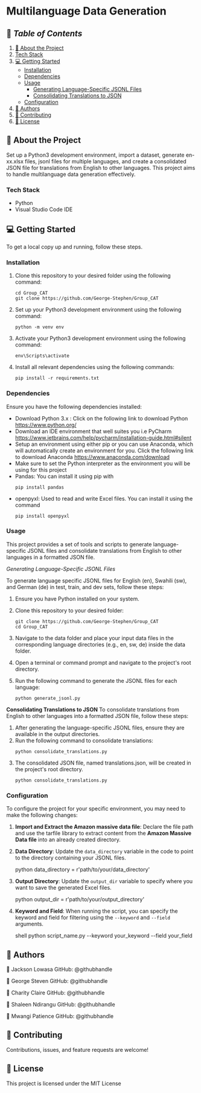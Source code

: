 # **Multilanguage Data Generation**

## 📗 ***Table of Contents***

1. [📖 About the Project](#-about-the-project)
2. [Tech Stack](#tech-stack)
3. [💻 Getting Started](#getting-started)
   - [Installation](#installation)
   - [Dependencies](#dependencies)
   - [Usage](#usage)
     - [Generating Language-Specific JSONL Files](#generating-language-specific-jsonl-files)
     - [Consolidating Translations to JSON](#consolidating-translations-to-json)
   - [Configuration](#configuration)
4. [👥 Authors](#-authors)
5. [🤝 Contributing](#-contributing)
6. [📝 License](#-license)


## 📖 **About the Project**

Set up a Python3 development environment, import a dataset, generate en-xx.xlsx files, jsonl files for multiple languages, and create a consolidated JSON file for translations from English to other languages. This project aims to handle multilanguage data generation effectively.

### **Tech Stack**

- Python
- Visual Studio Code IDE

## 💻 **Getting Started**

To get a local copy up and running, follow these steps.

### **Installation**

1. Clone this repository to your desired folder using the following command:

      ```shell
      cd Group_CAT 
      git clone https://github.com/George-Stephen/Group_CAT

2. Set up your Python3 development environment using the following command:

   ```shell
   python -m venv env

3. Activate your Python3 development environment using the following command:

   ```shell
   env\Scripts\activate

4. Install all relevant dependencies using the following commands:

   ```shell
   pip install -r requirements.txt

### **Dependencies**

Ensure you have the following dependencies installed:
- Download Python 3.x : Click on the following link to download Python https://www.python.org/
- Download an IDE environment that well suites you i.e PyCharm https://www.jetbrains.com/help/pycharm/installation-guide.html#silent
- Setup an environment using either pip or you can use Anaconda, which will automatically create an environment for you. Click the following link to download Anaconda https://www.anaconda.com/download
- Make sure to set the Python interpreter as the environment you will be using for this project
- Pandas: You can install it using pip with
   ```shell
   pip install pandas
  
- openpyxl: Used to read and write Excel files. You can install it using the command
   ```shell
   pip install openpyxl

### **Usage**

This project provides a set of tools and scripts to generate language-specific JSONL files and consolidate translations from English to other languages in a formatted JSON file.

*Generating Language-Specific JSONL Files*

To generate language specific JSONL files for English (en), Swahili (sw), and German (de) in test, train, and dev sets, follow these steps:

1. Ensure you have Python installed on your system.
2. Clone this repository to your desired folder:
   ```shell
   git clone https://github.com/George-Stephen/Group_CAT
   cd Group_CAT

3. Navigate to the data folder and place your input data files in the corresponding language directories (e.g., en, sw, de) inside the data folder.
4. Open a terminal or command prompt and navigate to the project's root directory.

5. Run the following command to generate the JSONL files for each language:
   ```shell
   python generate_jsonl.py

**Consolidating Translations to JSON**
To consolidate translations from English to other languages into a formatted JSON file, follow these steps:

1. After generating the language-specific JSONL files, ensure they are available in the output directories.
2. Run the following command to consolidate translations:
   ```shell
   python consolidate_translations.py

3. The consolidated JSON file, named translations.json, will be created in the project's root directory.
   ```shell
   python consolidate_translations.py

### **Configuration**

To configure the project for your specific environment, you may need to make the following changes:

1. **Import and Extract the Amazon massive data file**: Declare the file path and use the tarfile library to extract content from the **Amazon Massive Data file** into an already created directory.

2. **Data Directory**: Update the `data_directory` variable in the code to point to the directory containing your JSONL files.
   
   python
   data_directory = r'path/to/your/data_directory'
   

3. **Output Directory**: Update the `output_dir` variable to specify where you want to save the generated Excel files.
   
   python
   output_dir = r'path/to/your/output_directory'
   

4. **Keyword and Field**: When running the script, you can specify the keyword and field for filtering using the `--keyword` and `--field` arguments.
   
   shell
   python script_name.py --keyword your_keyword --field your_field


## 👥 **Authors**

👤 Jackson Lowasa
      GitHub: @githubhandle

👤 George Steven
      GitHub: @githubhandle
      
👤 Charity Claire
      GitHub: @githubhandle

👤 Shaleen Ndirangu
      GitHub: @githubhandle

👤 Mwangi Patience
      GitHub: @githubhandle


## 🤝 **Contributing**

Contributions, issues, and feature requests are welcome!


## 📝 **License**

This project is licensed under the MIT License
 
 
